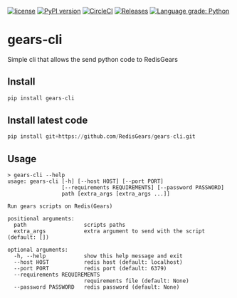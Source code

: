 [![license](https://img.shields.io/github/license/RedisGears/gears-cli.svg)](https://github.com/RedisGears/gears-cli)
[![PyPI version](https://badge.fury.io/py/gears-cli.svg)](https://badge.fury.io/py/gears-cli)
[![CircleCI](https://circleci.com/gh/RedisGears/gears-cli/tree/master.svg?style=svg)](https://circleci.com/gh/RedisGears/gears-cli/tree/master)
[![Releases](https://img.shields.io/github/release/RedisGears/gears-cli.svg)](https://github.com/RedisGears/gears-cli/releases/latest)
[![Language grade: Python](https://img.shields.io/lgtm/grade/python/g/RedisGears/gears-cli.svg?logo=lgtm&logoWidth=18)](https://lgtm.com/projects/g/RedisGears/gears-cli/context:python)

# gears-cli
Simple cli that allows the send python code to RedisGears

## Install
```python
pip install gears-cli
```

## Install latest code 

```python
pip install git+https://github.com/RedisGears/gears-cli.git
```

## Usage
```
> gears-cli --help
usage: gears-cli [-h] [--host HOST] [--port PORT]
                 [--requirements REQUIREMENTS] [--password PASSWORD]
                 path [extra_args [extra_args ...]]

Run gears scripts on Redis(Gears)

positional arguments:
  path                  scripts paths
  extra_args            extra argument to send with the script (default: [])

optional arguments:
  -h, --help            show this help message and exit
  --host HOST           redis host (default: localhost)
  --port PORT           redis port (default: 6379)
  --requirements REQUIREMENTS
                        requirements file (default: None)
  --password PASSWORD   redis password (default: None)
```
